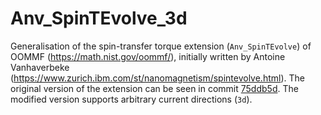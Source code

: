 # Anv_SpinTEvolve_3d

Generalisation of the spin-transfer torque extension (`Anv_SpinTEvolve`) of
OOMMF (https://math.nist.gov/oommf/), initially written by Antoine Vanhaverbeke
(https://www.zurich.ibm.com/st/nanomagnetism/spintevolve.html). The original
version of the extension can be seen in commit
[75ddb5d](75ddb5d04c40a7c7213ab2bba9cf1f4e7e0d79a8). The modified version
supports arbitrary current directions (`3d`).

